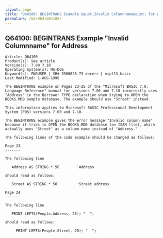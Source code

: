 ```yaml
---
layout: page
title: "Q64100: BEGINTRANS Example &quot;Invalid Columnname&quot; for Address"
permalink: /kb/064/Q64100/
---
```


## Q64100: BEGINTRANS Example &quot;Invalid Columnname&quot; for Address

	Article: Q64100
	Product(s): See article
	Version(s): 7.00 7.10
	Operating System(s): MS-DOS
	Keyword(s): ENDUSER | SR# S900626-73 docerr | mspl13_basic
	Last Modified: 1-AUG-1990
	
	The BEGINTRANS example on Pages 23-25 of the "Microsoft BASIC 7.0:
	Language Reference" manual for versions 7.00 and 7.10 incorrectly uses
	"Address" in the Borrower TYPE declaration when trying to OPEN the
	BOOKS.MDB sample database. The example should use "Street" instead.
	
	This information applies to Microsoft BASIC Professional Development
	System (PDS) versions 7.00 and 7.10.
	
	The BEGINTRANS example gives the error message "Invalid column name"
	because it tries to OPEN the BOOKS.MDB database (an ISAM file), which
	actually uses "Street" as a column name instead of "Address."
	
	The following lines of the code example should be changed as follows:
	
	Page 23
	-------
	
	The following line
	
	   Address AS STRING * 50        'Address
	
	should read as follows:
	
	   Street AS STRING * 50         'Street address
	
	Page 24
	-------
	
	The following line
	
	   PRINT LEFT$(People.Address, 25); "  ";
	
	should read as follows:
	
	     PRINT LEFT$(People.Street, 25); "  ";
